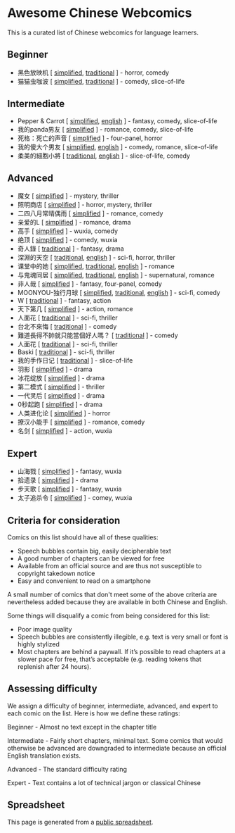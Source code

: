 # Awesome Chinese Webcomics

This is a curated list of Chinese webcomics for language learners.


## Beginner

  
* 黑色放映机 [ [simplified](https://m.dongmanmanhua.cn/SUSPENSE/heisefangyingji/list?title_no=804), [traditional](https://www.webtoons.com/zh-hant/horror/heisefangyingji/list?title_no=416) ] - horror, comedy
* 猫猫虫咖波 [ [simplified](https://www.dongmanmanhua.cn/HEALING/maomaochongkapo/list?title_no=807), [traditional](https://www.webtoons.com/zh-hant/comedy/maomaochongkapo/list?title_no=394) ] - comedy, slice-of-life

## Intermediate

  
* Pepper & Carrot [ [simplified](https://www.peppercarrot.com/cn/static3/webcomics), [english](https://www.peppercarrot.com/) ] - fantasy, comedy, slice-of-life
* 我的panda男友 [ [simplified](http://m.kuaikanmanhua.com/mobile/159/list/) ] - romance, comedy, slice-of-life
* 死格：死亡的声音 [ [simplified](https://m.ac.qq.com/comic/chapterList/id/552409) ] - four-panel, horror
* 我的傻大个男友 [ [simplified](http://m.dongmanmanhua.cn/LOVE/shadage/list?title_no=1115), [english](https://m.webtoons.com/en/slice-of-life/my-giant-nerd-boyfriend/list?title_no=958) ] - comedy, romance, slice-of-life
* 柔美的細胞小將 [ [traditional](https://www.webtoons.com/zh-hant/slice-of-life/yumi-cell/list?title_no=461), [english](https://www.webtoons.com/en/romance/yumi-cell/list?title_no=478&page=1) ] - slice-of-life, comedy

## Advanced

  
* 魔女 [ [simplified](http://m.kuaikanmanhua.com/mobile/1154/list/) ] - mystery, thriller
* 照明商店 [ [simplified](http://m.kuaikanmanhua.com/mobile/1004/list/) ] - horror, mystery, thriller
* 二四八月常晴偶雨 [ [simplified](http://m.kuaikanmanhua.com/mobile/772/list/) ] - romance, comedy
* 亲爱的L [ [simplified](http://m.kuaikanmanhua.com/mobile/1022/list/) ] - romance, drama
* 高手 [ [simplified](https://m.dongmanmanhua.cn/BOY/gaoshou/list?title_no=764) ] - wuxia, comedy
* 绝顶 [ [simplified](https://m.dongmanmanhua.cn/BOY/jueding/list?title_no=1331) ] - comedy, wuxia
* 奇人錄 [ [traditional](http://www.comico.com.tw/814/) ] - fantasy, drama
* 深淵的天空 [ [traditional](https://m.webtoons.com/zh-hant/thriller/distant-sky/list?title_no=161), [english](https://m.webtoons.com/en/thriller/distant-sky/list?title_no=75) ] - sci-fi, horror, thriller
* 课堂中的她 [ [simplified](http://m.dongmanmanhua.cn/CAMPUS/the-girl-from-class/list?title_no=239), [traditional](https://m.webtoons.com/zh-hant/drama/the-girl-from-class/list?title_no=159), [english](https://m.webtoons.com/en/drama/the-girl-from-class/list?title_no=73) ] - romance
* 与鬼魂同居 [ [simplified](http://m.dongmanmanhua.cn/FANTASY/yuguihuntongju/list?title_no=714), [traditional](https://m.webtoons.com/zh-hant/drama/yinxingdetongju/list?title_no=713), [english](https://m.webtoons.com/en/drama/my-boo/list?title_no=1185) ] - supernatural, romance
* 非人哉 [ [simplified](http://m.kuaikanmanhua.com/mobile/531/list/) ] - fantasy, four-panel, comedy
* MOONYOU-独行月球 [ [simplified](http://m.dongmanmanhua.cn/HEALING/moonyou/list?title_no=697), [traditional](https://m.webtoons.com/zh-hant/comedy/moonyou/list?title_no=696), [english](https://m.webtoons.com/en/sf/moonyou/list?title_no=1340) ] - sci-fi, comedy
* W [ [traditional](http://www.comico.com.tw/45/) ] - fantasy, action
* 天下第几 [ [simplified](http://m.kuaikanmanhua.com/mobile/472/list/) ] - action, romance
* 人面花 [ [traditional](http://www.comico.com.tw/3535/) ] - sci-fi, thriller
* 台北不來悔 [ [traditional](http://www.comico.com.tw/125/) ] - comedy
* 難道長得不帥就只能當個好人嗎？ [ [traditional](http://www.comico.com.tw/1176/) ] - comedy
* 人面花 [ [traditional](http://www.comico.com.tw/3535/) ] - sci-fi, thriller
* Baski [ [traditional](http://www.comico.com.tw/1374/) ] - sci-fi, thriller
* 我的手作日记 [ [traditional](https://www.webtoons.com/zh-hant/slice-of-life/wodeshouzuoriji/list?title_no=805) ] - slice-of-life
* 羽影 [ [simplified](http://m.kuaikanmanhua.com/mobile/3131/list) ] - drama
* 冰花绽放 [ [simplified](http://m.kuaikanmanhua.com/mobile/2651/list/) ] - drama
* 第二模式 [ [simplified](http://m.kuaikanmanhua.com/mobile/1505/list/) ] - thriller
* 一代灵后 [ [simplified](http://m.kuaikanmanhua.com/mobile/1877/list/) ] - drama
* 0秒起跑 [ [simplified](http://m.kuaikanmanhua.com/mobile/2162/list/) ] - drama
* 人类进化论 [ [simplified](http://m.kuaikanmanhua.com/mobile/1135/list/) ] - horror
* 撩汉小能手 [ [simplified](https://m.ac.qq.com/comic/index/id/631910) ] - romance, comedy
* 名剑 [ [simplified](https://www.kuaikanmanhua.com/web/topic/2821/) ] - action, wuxia

## Expert

  
* 山海戮 [ [simplified](https://m.dongmanmanhua.cn/FANTASY/shanhailu/list?title_no=1319) ] - fantasy, wuxia
* 拾遗录 [ [simplified](http://m.kuaikanmanhua.com/mobile/1538/list/) ] - drama
* 步天歌 [ [simplified](http://m.kuaikanmanhua.com/mobile/2583/list/) ] - fantasy, wuxia
* 太子追杀令 [ [simplified](https://www.kuaikanmanhua.com/preview/web/topic/3495) ] - comey, wuxia


## Criteria for consideration

Comics on this list should have all of these qualities:

- Speech bubbles contain big, easily decipherable text
- A good number of chapters can be viewed for free
- Available from an official source and are thus not susceptible to copyright takedown notice
- Easy and convenient to read on a smartphone

A small number of comics that don't meet some of the above criteria are nevertheless added because they are available in both Chinese and English.

Some things will disqualify a comic from being considered for this list:

- Poor image quality
- Speech bubbles are consistently illegible, e.g. text is very small or font is highly stylized
- Most chapters are behind a paywall. If it’s possible to read chapters at a slower pace for free, that’s acceptable (e.g. reading tokens that replenish after 24 hours).

## Assessing difficulty

We assign a difficulty of beginner, intermediate, advanced, and expert to each comic on the list. Here is how we define these ratings:

Beginner - Almost no text except in the chapter title

Intermediate - Fairly short chapters, minimal text. Some comics that would otherwise be advanced are downgraded to intermediate because an official English translation exists.

Advanced - The standard difficulty rating

Expert - Text contains a lot of technical jargon or classical Chinese

## Spreadsheet

This page is generated from a [public spreadsheet](https://docs.google.com/spreadsheets/d/1VFy6jdPbRjZiQJ2a0fn9eFnAcrQh5ebSh21tTihKeKA/).
